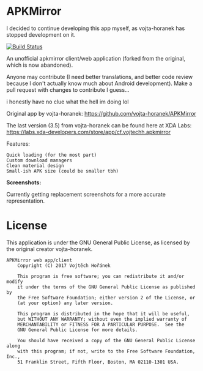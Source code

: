 # APKMirror

I decided to continue developing this app myself, as vojta-horanek has stopped development on it.

[![Build Status](https://travis-ci.org/TacoTheDank/APKMirror.svg)](https://travis-ci.org/TacoTheDank/APKMirror)

An unofficial apkmirror client/web application (forked from the original, which is now abandoned).

Anyone may contribute (I need better translations, and better code review because I don't actually know much about Android development). Make a pull request with changes to contribute I guess...

i honestly have no clue what the hell im doing lol

Original app by vojta-horanek: https://github.com/vojta-horanek/APKMirror

The last version (3.5) from vojta-horanek can be found here at XDA Labs: https://labs.xda-developers.com/store/app/cf.vojtechh.apkmirror

Features:

    Quick loading (for the most part)
    Custom download managers
    Clean material design
    Small-ish APK size (could be smaller tbh)

<b>Screenshots:</b>

Currently getting replacement screenshots for a more accurate representation.

# License
This application is under the GNU General Public License, as licensed by the original creator vojta-horanek.
```
APKMirror web app/client
    Copyright (C) 2017 Vojtěch Hořánek

    This program is free software; you can redistribute it and/or modify
    it under the terms of the GNU General Public License as published by
    the Free Software Foundation; either version 2 of the License, or
    (at your option) any later version.

    This program is distributed in the hope that it will be useful,
    but WITHOUT ANY WARRANTY; without even the implied warranty of
    MERCHANTABILITY or FITNESS FOR A PARTICULAR PURPOSE.  See the
    GNU General Public License for more details.

    You should have received a copy of the GNU General Public License along
    with this program; if not, write to the Free Software Foundation, Inc.,
    51 Franklin Street, Fifth Floor, Boston, MA 02110-1301 USA.
```
